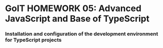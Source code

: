 # GoIT HOMEWORK 05: Advanced JavaScript and Base of TypeScript

### Installation and configuration of the development environment for TypeScript projects
